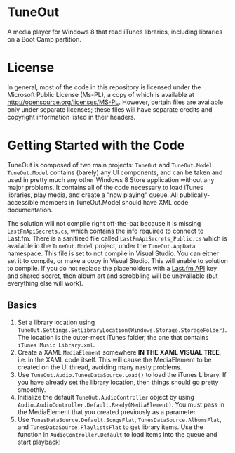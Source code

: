 TuneOut
=======

A media player for Windows 8 that read iTunes libraries, including libraries on a Boot Camp partition.

License
=======
In general, most of the code in this repository is licensed under the Microsoft Public License (Ms-PL), a copy of which is available at http://opensource.org/licenses/MS-PL.
However, certain files are available only under separate licenses; these files will have separate credits and copyright information listed in their headers.

Getting Started with the Code
=============================
TuneOut is composed of two main projects: `TuneOut` and `TuneOut.Model`.
`TuneOut.Model` contains (barely) any UI components, and can be taken and used in pretty much any other Windows 8 Store application without any major problems.
It contains all of the code necessary to load iTunes libraries, play media, and create a "now playing" queue. All publically-accessible members in TuneOut.Model should have XML code documentation.

The solution will not compile right off-the-bat because it is missing `LastFmApiSecrets.cs`, which contains the info required to connect to Last.fm.
There is a sanitized file called `LastFmApiSecrets_Public.cs` which is available in the `TuneOut.Model` project, under the `TuneOut.AppData` namespace.
This file is set to not compile in Visual Studio. You can either set it to compile, or make a copy in Visual Studio. This will enable to solution to compile.
If you do not replace the placeholders with a [Last.fm API](http://www.last.fm/api/) key and shared secret, then album art and scrobbling will be unavailable (but everything else will work).

Basics
------
1. Set a library location using `TuneOut.Settings.SetLibraryLocation(Windows.Storage.StorageFolder)`. The location is the outer-most iTunes folder, the one that contains `iTunes Music Library.xml`.
2. Create a XAML `MediaElement` somewhere **IN THE XAML VISUAL TREE**, i.e. in the XAML code itself. This will cause the MediaElement to be created on the UI thread, avoiding many nasty problems.
3. Use `TuneOut.Audio.TunesDataSource.Load()` to load the iTunes Library. If you have already set the library location, then things should go pretty smoothly.
4. Initialize the default `TuneOut.AudioController` object by using `Audio.AudioController.Default.Ready(MediaElement)`. You must pass in the MediaElement that you created previously as a parameter.
5. Use `TunesDataSource.Default.SongsFlat`, `TunesDataSource.AlbumsFlat`, and `TunesDataSource.PlaylistsFlat` to get library items. Use the function in `AudioController.Default` to load items into the queue and start playback!
